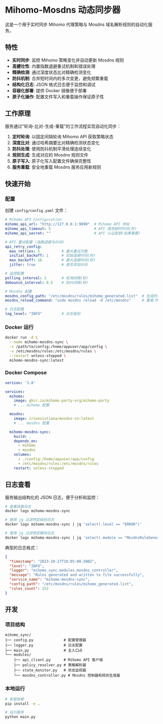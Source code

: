 # Mihomo-Mosdns 动态同步器

这是一个用于实时同步 Mihomo 代理策略与 Mosdns 域名解析规则的自动化服务。

## 特性

- **实时同步**: 监控 Mihomo 策略变化并自动更新 Mosdns 规则
- **高健壮性**: 内置指数退避重试机制和错误处理
- **精确检测**: 通过深度状态比对精确检测变化
- **防抖机制**: 合并短时间内的多次变更，避免频繁重载
- **结构化日志**: JSON 格式日志便于监控和调试
- **容器化部署**: 提供 Docker 镜像便于部署
- **原子化操作**: 配置文件写入和重载操作保证原子性

## 工作原理

服务通过"轮询-比对-生成-重载"的工作流程实现自动化同步：

1. **定时轮询**: 以固定间隔轮询 Mihomo API 获取策略状态
2. **深度比对**: 通过哈希摘要比对精确检测状态变化
3. **防抖处理**: 使用防抖机制平滑处理连续变化
4. **规则生成**: 生成对应的 Mosdns 规则文件
5. **原子写入**: 原子化写入配置文件确保完整性
6. **服务重载**: 安全地重载 Mosdns 服务应用新规则

## 快速开始

### 配置

创建 `config/config.yaml` 文件：

```yaml
# Mihomo API Configuration
mihomo_api_url: "http://127.0.0.1:9090"  # Mihomo API 地址
mihomo_api_timeout: 5                    # API 请求超时时间(秒)
mihomo_api_secret: ""                    # API 认证密钥(如果需要)

# API 重试配置 (指数退避与抖动)
api_retry_config:
  max_retries: 5          # 最大重试次数
  initial_backoff: 1      # 初始退避时间(秒)
  max_backoff: 16         # 最大退避时间(秒)
  jitter: true            # 是否添加抖动

# 监控配置
polling_interval: 2       # 轮询间隔(秒)
debounce_interval: 0.5    # 防抖间隔(秒)

# Mosdns 配置
mosdns_config_path: "/etc/mosdns/rules/mihomo_generated.list"  # 生成的规则文件路径
mosdns_reload_command: "sudo mosdns reload -d /etc/mosdns"     # 重载 Mosdns 服务的命令

# 日志配置
log_level: "INFO"         # 日志级别
```

### Docker 运行

```bash
docker run -d \
  --name mihomo-mosdns-sync \
  -v /path/to/config:/home/appuser/app/config \
  -v /etc/mosdns/rules:/etc/mosdns/rules \
  --restart unless-stopped \
  mihomo-mosdns-sync:latest
```

### Docker Compose

```yaml
version: '3.8'

services:
  mihomo:
    image: ghcr.io/mihomo-party-org/mihomo-party
    # ... mihomo 配置

  mosdns:
    image: irinesistiana/mosdns-cn:latest
    # ... mosdns 配置

  mihomo-mosdns-sync:
    build: .
    depends_on:
      - mihomo
      - mosdns
    volumes:
      - ./config:/home/appuser/app/config
      - /etc/mosdns/rules:/etc/mosdns/rules
    restart: unless-stopped
```

## 日志查看

服务输出结构化的 JSON 日志，便于分析和监控：

```bash
# 查看容器日志
docker logs mihomo-mosdns-sync

# 使用 jq 过滤特定级别日志
docker logs mihomo-mosdns-sync | jq 'select(.level == "ERROR")'

# 使用 jq 过滤特定模块日志
docker logs mihomo-mosdns-sync | jq 'select(.module == "MosdnsRuleGenerator")'
```

典型的日志格式：
```json
{
  "timestamp": "2023-10-27T10:05:00.500Z",
  "level": "INFO",
  "logger": "mihomo_sync.modules.mosdns_controller",
  "message": "Rules generated and written to file successfully",
  "service_name": "mihomo-mosdns-sync",
  "config_path": "/etc/mosdns/rules/mihomo_generated.list",
  "rules_count": 152
}
```

## 开发

### 项目结构

```
mihomo_sync/
├── config.py              # 配置管理器
├── logger.py              # 日志配置
├── main.py                # 主入口点
└── modules/
    ├── api_client.py      # Mihomo API 客户端
    ├── policy_resolver.py # 策略解析器
    ├── state_monitor.py   # 状态监视器
    └── mosdns_controller.py # Mosdns 控制器和规则生成器
```

### 本地运行

```bash
# 安装依赖
pip install -e .

# 运行服务
python main.py
```